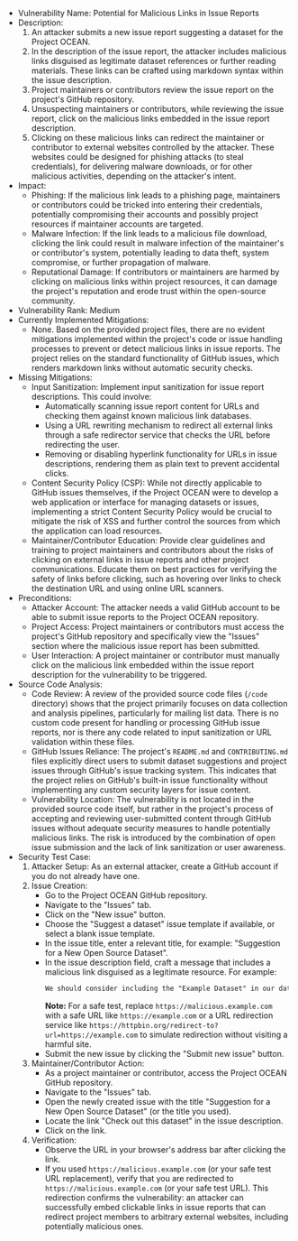 - Vulnerability Name: Potential for Malicious Links in Issue Reports
- Description:
  1. An attacker submits a new issue report suggesting a dataset for the Project OCEAN.
  2. In the description of the issue report, the attacker includes malicious links disguised as legitimate dataset references or further reading materials. These links can be crafted using markdown syntax within the issue description.
  3. Project maintainers or contributors review the issue report on the project's GitHub repository.
  4. Unsuspecting maintainers or contributors, while reviewing the issue report, click on the malicious links embedded in the issue report description.
  5. Clicking on these malicious links can redirect the maintainer or contributor to external websites controlled by the attacker. These websites could be designed for phishing attacks (to steal credentials), for delivering malware downloads, or for other malicious activities, depending on the attacker's intent.
- Impact:
  - Phishing: If the malicious link leads to a phishing page, maintainers or contributors could be tricked into entering their credentials, potentially compromising their accounts and possibly project resources if maintainer accounts are targeted.
  - Malware Infection: If the link leads to a malicious file download, clicking the link could result in malware infection of the maintainer's or contributor's system, potentially leading to data theft, system compromise, or further propagation of malware.
  - Reputational Damage: If contributors or maintainers are harmed by clicking on malicious links within project resources, it can damage the project's reputation and erode trust within the open-source community.
- Vulnerability Rank: Medium
- Currently Implemented Mitigations:
  - None. Based on the provided project files, there are no evident mitigations implemented within the project's code or issue handling processes to prevent or detect malicious links in issue reports. The project relies on the standard functionality of GitHub issues, which renders markdown links without automatic security checks.
- Missing Mitigations:
  - Input Sanitization: Implement input sanitization for issue report descriptions. This could involve:
    - Automatically scanning issue report content for URLs and checking them against known malicious link databases.
    - Using a URL rewriting mechanism to redirect all external links through a safe redirector service that checks the URL before redirecting the user.
    - Removing or disabling hyperlink functionality for URLs in issue descriptions, rendering them as plain text to prevent accidental clicks.
  - Content Security Policy (CSP): While not directly applicable to GitHub issues themselves, if the Project OCEAN were to develop a web application or interface for managing datasets or issues, implementing a strict Content Security Policy would be crucial to mitigate the risk of XSS and further control the sources from which the application can load resources.
  - Maintainer/Contributor Education: Provide clear guidelines and training to project maintainers and contributors about the risks of clicking on external links in issue reports and other project communications. Educate them on best practices for verifying the safety of links before clicking, such as hovering over links to check the destination URL and using online URL scanners.
- Preconditions:
  - Attacker Account: The attacker needs a valid GitHub account to be able to submit issue reports to the Project OCEAN repository.
  - Project Access: Project maintainers or contributors must access the project's GitHub repository and specifically view the "Issues" section where the malicious issue report has been submitted.
  - User Interaction: A project maintainer or contributor must manually click on the malicious link embedded within the issue report description for the vulnerability to be triggered.
- Source Code Analysis:
  - Code Review: A review of the provided source code files (`/code` directory) shows that the project primarily focuses on data collection and analysis pipelines, particularly for mailing list data. There is no custom code present for handling or processing GitHub issue reports, nor is there any code related to input sanitization or URL validation within these files.
  - GitHub Issues Reliance: The project's `README.md` and `CONTRIBUTING.md` files explicitly direct users to submit dataset suggestions and project issues through GitHub's issue tracking system. This indicates that the project relies on GitHub's built-in issue functionality without implementing any custom security layers for issue content.
  - Vulnerability Location: The vulnerability is not located in the provided source code itself, but rather in the project's process of accepting and reviewing user-submitted content through GitHub issues without adequate security measures to handle potentially malicious links. The risk is introduced by the combination of open issue submission and the lack of link sanitization or user awareness.
- Security Test Case:
  1. Attacker Setup: As an external attacker, create a GitHub account if you do not already have one.
  2. Issue Creation:
     - Go to the Project OCEAN GitHub repository.
     - Navigate to the "Issues" tab.
     - Click on the "New issue" button.
     - Choose the "Suggest a dataset" issue template if available, or select a blank issue template.
     - In the issue title, enter a relevant title, for example: "Suggestion for a New Open Source Dataset".
     - In the issue description field, craft a message that includes a malicious link disguised as a legitimate resource. For example:
       ```markdown
       We should consider including the "Example Dataset" in our data map. You can find more details about this dataset at [Check out this dataset](https://malicious.example.com). This dataset would be very valuable for our research.
       ```
       **Note:** For a safe test, replace `https://malicious.example.com` with a safe URL like `https://example.com` or a URL redirection service like `https://httpbin.org/redirect-to?url=https://example.com` to simulate redirection without visiting a harmful site.
     - Submit the new issue by clicking the "Submit new issue" button.
  3. Maintainer/Contributor Action:
     - As a project maintainer or contributor, access the Project OCEAN GitHub repository.
     - Navigate to the "Issues" tab.
     - Open the newly created issue with the title "Suggestion for a New Open Source Dataset" (or the title you used).
     - Locate the link "Check out this dataset" in the issue description.
     - Click on the link.
  4. Verification:
     - Observe the URL in your browser's address bar after clicking the link.
     - If you used `https://malicious.example.com` (or your safe test URL replacement), verify that you are redirected to `https://malicious.example.com` (or your safe test URL). This redirection confirms the vulnerability: an attacker can successfully embed clickable links in issue reports that can redirect project members to arbitrary external websites, including potentially malicious ones.